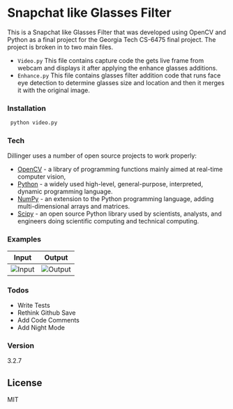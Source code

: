 # Snapchat like Glasses Filter

This is a Snapchat like Glasses Filter that was developed using OpenCV and Python as a final project for the Georgia Tech CS-6475 final project. The project is broken in to two main files.
  - ```Video.py``` This file contains capture code the gets live frame from webcam and displays it after applying the enhance glasses additions.
  - ```Enhance.py``` This file contains glasses filter addition code that runs face eye detection to determine glasses size and location and then it merges it with the original image.

### Installation
```sh
 python video.py
```

### Tech

Dillinger uses a number of open source projects to work properly:

* [OpenCV] - a library of programming functions mainly aimed at real-time computer vision,
* [Python] - a widely used high-level, general-purpose, interpreted, dynamic programming language.
* [NumPy] -  an extension to the Python programming language, adding multi-dimensional arrays and matrices.
* [Scipy] - an open source Python library used by scientists, analysts, and engineers doing scientific computing and technical computing.

### Examples
|Input| Output|
| ------------- |:-------------:|
| ![Input](https://c7.staticflickr.com/8/7310/28240905910_2346f6dbeb_o.jpg)| ![Output](https://c5.staticflickr.com/9/8880/28240899820_91c3b695ce_o.jpg) |


### Todos

 - Write Tests
 - Rethink Github Save
 - Add Code Comments
 - Add Night Mode


### Version
3.2.7

License
----
MIT


   [OpenCV]: <http://opencv.org>
   [Python]: <https://www.python.org>
   [NumPy]: <http://www.numpy.org>
   [Scipy]: <https://www.scipy.org>
